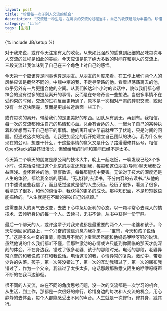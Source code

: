 ```yaml
---
layout: post
title: "珍惜每一次于别人交流的机会"
description: "交流是一种生活，在每次的交流的过程当中，自己的收获是最为丰富的。珍惜每次的交流。"
category: "Life"
tags: [生活]
---
```

{% include JB/setup %}

对于我来说，或许今天注定有太的收获。从未如此强烈的感觉到细细的品味每次与人交流的过程是如此的美妙。今天应该是花了绝大多数的时间在和别人的交流上，三段交流让我体味到了自己在三个角色上对自己的感悟。

今天第一个应该算是同事也算是朋友。从朋友的角度来看，在工作上我们两个人的风格应该是截然不同的。中规中矩的我，不走寻常路的他。看着坦荡荡离去的他，似乎另外有一片更适合他的空间。从我们长达3个小时的谈话中，貌似我们都心领神会的没有过多的提及离开的事情。反而是在夸夸奇谈一些想法。当很多事情不在受约束的时候，交流的过程反而更畅通了。原本是一次相对严肃的辞职交流，貌似没有一丝这块阴霾，反而是更加拉近后面一些工作。

或许每次的离开，带给我们的是更美好的东西。团队从有到无，再到有。我相信，每一次的交流都倾注自己的热情和心血。总会有合适的人，一起为了自己的某种执着和梦想而去干自己想干的事情。他的离开或许早前就埋下了伏笔，只是时间的问题。但通过这次的沟通，让我更加坚定的我开始建立自己团队的决心。我为什么来现在的公司，想要干什么，干这些事情的意义又是什么？路漫漫修其远兮，相信OpenStack的路还很漫长，但留给我的时间和空间已经不是太多。

今天第二个聊天的朋友是原公司的技术大牛。晚上一起吃饭，一聊发现已经3个多小时。说实话没想过这个北京的朋友还想到我，每每和这位朋友(导师)聊天我都受益匪浅。虚怀若谷的他，寥寥数语，每每都能切中要害。无论对于技术的深度还是人生的体验，都给我全新的感知。“无功利的去读书，不分内容的去读书。”从他的口中述说这些我信了，而且感觉这就是他的人生阅历。经历了很多，看淡了很多，看清楚了很多，和他的谈话中，我获得的更多的成长。那种知识面，不是短短数语能描绘的。“人生就是在不断的突破自己的瓶颈。”

这需要莫大的勇气去改变，去放下心中急功近利的心态。以一颗平常心去深入的搞技术、去倾听身边的每一个人。去读书，无书不读，从书中获得一份宁静。

最后一个聊天的人，或许这辈子对我来说都是最重要的两个人——老婆和孩子。今天匆匆回家的路上，一个兴奋的微信消息向我扑来——“宝爸，今天和孩子说话了。”这是多么神奇的事情，刚满月不就的小宝宝居然能和他妈妈咿咿呀呀的说话。虽然他说的什么我们都听不懂，但那种激动的心情或许只能到你面临的那天才能深刻的体会。不在身边我，错过了很多老婆、孩子的那段时光。电话的那段，老婆异常兴奋的和我说孩子在和我说话。电话这段的我，心情异常的复杂。激动中，带着少许的失落。孩子，第一次笑没错过了，第一次的互动我错过了，第一次的尿布我错过了，作为一个父亲，我错过了太多太多。电话那段那熟悉又陌生的咿咿呀呀声不断的在我耳边徘徊。

很不同的人交流，站在不同的角度思考问题，没一次的交流都是一次学习的机会。从生活，到工作，那都是一次很好的修行。珍惜身边的每次和人交流的机会，用心静静的去体会，每个人都能感受出不同的声音。人生就是一次修行，修其身，践其行。

